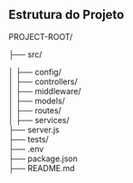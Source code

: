## Estrutura do Projeto

PROJECT-ROOT/

├── src/

│   ├── config/         
│   ├── controllers/    
│   ├── middleware/     
│   ├── models/         
│   ├── routes/         
│   ├── services/       
├── server.js           
├── tests/              
├── .env                
├── package.json        
├── README.md          
